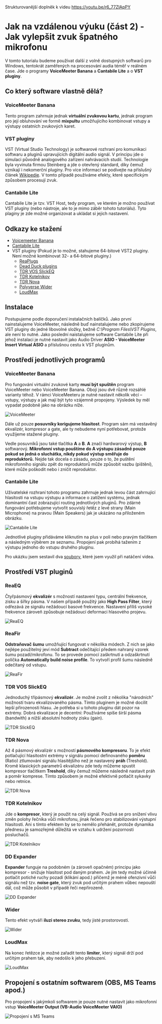 Strukturovanější doplněk k videu https://youtu.be/r6_77ZlApPY

# Jak na vzdálenou výuku (část 2) - Jak vylepšit zvuk špatného mikrofonu

V tomto tutorialu budeme používat další z volně dostupných softwarů pro Windows, tentokrát zaměřených na procesování audia téměř v reálném čase. Jde o programy **VoiceMeeter Banana** a **Cantabile Lite** a o **VST pluginy**.

## Co který software vlastně dělá?

### VoiceMeeter Banana
Tento program zahrnuje jednak **virtuální zvukovou kartu**, jednak program pro její obluhování ve formě **mixpultu** umožňujícího kombinovat vstupy a výstupy ostatních zvukových karet.

### VST pluginy
VST (Virtual Studio Technology) je softwarové rozhraní pro komunikaci softwaru a pluginů upravujících digitální audio signál. V principu jde o simulaci původně analogového zařízení nahrávacích studií. Technologie byla vyvinuta firmou Steinberg a jde o otevřený standard, díky čemuž vznikají i nekomerční pluginy. Pro více informací se podívejte na příslušný článek [Wikipedie](https://cs.wikipedia.org/wiki/Virtual_Studio_Technology). V tomto případě používáme efekty, které specifickým způsobem procesují zvuk.

### Cantabile Lite
Cantabile Lite je tzv. VST Host, tedy program, ve kterém je možno používat VST pluginy (nebo nástroje, ale to je mimo záběr tohoto tutoriálu). Tyto plaginy je zde možné organizovat a ukládat si jejich nastavení.

## Odkazy ke stažení
- [Voicemeeter Banana](https://vb-audio.com/Voicemeeter/index.htm)
- [Cantabile Lite](https://www.cantabilesoftware.com/free-vst-host)
- VST pluginy (Pokud je to možné, stahujeme 64-bitové VST2 pluginy. Není možné kombinovat 32- a 64-bitové pluginy.)
  - [ReaPlugs](https://www.reaper.fm/reaplugs/)
  - [Dead Duck plugins](http://deadducksoftware.blogspot.com/)
  - [TDR VOS SlickEQ](https://www.tokyodawn.net/tdr-vos-slickeq/)
  - [TDR Kotelnikov](https://www.tokyodawn.net/tdr-kotelnikov/)
  - [TDR Nova](https://www.tokyodawn.net/tdr-nova/)
  - [Polyverse Wider](https://polyversemusic.com/products/wider/)
  - [LoudMax](https://www.kvraudio.com/product/loudmax-by-thomas-mundt)

## Instalace
Postupujeme podle doporučení instalačních balíčků. Jako první nainstalujeme VoiceMeeter, následně buď nainstalujeme nebo zkopírujeme VST pluginy do jedné libovolné složky, bežně *C:\Program Files\VST Plugins*, ale není to nutné. Jako poslední naistalujeme software Cantabile Lite při jehož instalaci je nutné nastavit jako Audio Driver **ASIO - VoiceMeeter Insert Virtual ASIO** a příslušnou cestu k VST pluginům. 

## Prostředí jednotlivých programů
### VoiceMeeter Banana
Pro fungování virtuální zvukové karty **musí být spuštěn** program VoiceMeeter nebo VoiceMeeter Banana. Obojí jsou dvě různě rozsáhlé varianty téhož. V rámci VoiceMeeteru je nutné nastavit několik věcí – vstupy, výstupy a jak mají být tyto vzájemně propojeny. Výsledek by měl vypadat podobně jako na obrázku níže.

![VoiceMeeter](obr/1_voicemeeter.png)

Dále už pouze **posuvníky korigujeme hlasitost**. Program sám má vestavěný ekvalizér, kompresor a gate, ale ty nebudeme nyní potřebovat, protože využijeme stažené pluginy.

Vedle posuvníků jsou také tlačítka **A** a **B**. **A** značí hardwarový výstup, **B** softwarový. **Mikrofonní vstup pouštíme do A výstupu zásadně pouze pokud se jedná o sluchátka, nikdy pokud výstup směřuje do reproduktorů.** Nejde tak docela o zásadu, pouze o to, že puštění mikrofonního signálu zpět do reproduktorů může způsobit vazbu (pištění), které může poškodit nebo i zničit reproduktor. 

### Cantabile Lite
Uživatelské rozhraní tohoto programu zahrnuje jednak levou část zahrnující hlasitosti na vstupu výstupu a informace o zatížení systému, jednak dominantní čast zobrazující routing jednotlivých pluginů. Pro zdárné fungování potřebujeme vytvořit souvislý řetěz z levé strany (Main Microphone) na pravou (Main Speakers) jak je ukázáno na přiloženém obrázku.

![Cantabile Lite](obr/1_cantabile.png)

Jednotlivé pluginy přidáváme kliknutím na plus v poli nebo pravým tlačítkem a následným výběrem ze seznamu. Propojení pak probíhá tažením z výstupu jednoho do vstupu druhého pluginu.

Pro ukázku jsem sestavil dva [soubory](https://uloz.to/file/FwN7TwznPO8O/cantabile-rar), které jsem využil při natáčení videa.

## Prostředí VST pluginů
### ReaEQ
Čtyřpásmový **ekvalizér** s možností nastavení typu, centrální frekvence, zisku a šířky pásma. V našem případě použitý jako **High Pass Filter**, který odřezává ze signálu nežádoucí basové frekvence. Nastavení příliš vysoké frekvence zároveň způsobuje nežádoucí deformaci hlasového projevu.

![ReaEQ](obr/1_reaeq.png)

### ReaFir
**Odstraňovač šumu** umožňující fungovat v několika módech. Z nich se jako nejlépe použitelný jeví mód **Subtract** odečítající předem nahraný vzorek šumu pozadí/mikrofonu. To se provede pomocí zaškrtnutí a odzaškrtnutí políčka **Automatically build noise profile**. To vytvoří profil šumu následně odečítaný od vstupu.

![ReaFir](obr/1_ReaFir.png)

### TDR VOS SlickEQ
Jednoduchý třípásmový **ekvalizér**. Je možné zvolit z několika "národních" možností tvaru ekvalizovaného pásma. Tímto pluginem je možné docílit lepší přirozenosti hlasu. Je potřeba si u tohoto pluginu dát pozor na extrémy. Dobrá ekvalizace je decentní: Používáme spíše širší pásma (bandwith) a nižší absolutní hodnoty zisku (gain).

![TDR SlickEQ](obr/1_slickeq.png)

### TDR Nova
Až 4 pásmový ekvalizér s možností **pásmového kompresoru**. To je efekt potlačující hlasitostní extrémy v signálu pomocí definovaného **poměru** (Ratio) ztlumování signálu hlasitějšího než je nastavený **práh** (Treshold). Kromě klasických parametrů ekvalizéru zde tedy můžeme spustit kompresor tlačítkem **Treshold**, díky čemuž můžeme následně nastavit práh a poměr komprese. Tímto způsobem je možné efektivně potlačit sykavky nebo retnice.

![TDR Nova](obr/1_nova.png)

### TDR Kotelnikov
Jde o **kompresor**, který je použit na celý signál. Používá se pro snížení vlivu změn polohy řečníka vůči mikrofonu, jinak řečeno pro stabilizování výstupní hlasitosti. Ani s tímto efektem by se to nemělo přehánět, protože dynamika přednesu je samozřejmě důležitá ve vztahu k udržení pozornosti posluchačů.

![TDR Kotelnikov](obr/1_kotelnikov.png)

### DD Expander
**Expander** funguje na podobném (a zároveň opačném) principu jako kompresor - snižuje hlasitost pod daným prahem. Je jím tedy možné účinně potlačit potiché ruchy pozadí (klikání apod.) přičemž je méně ofenzivní vůči signálu než tzv. **noise gate**, který zvuk pod určitým prahem vůbec nepouští dál, což může působit v případě řeči nepřirozeně.

![DD Expander](obr/1_expander.png)

### Wider
Tento efekt vytváři **iluzi stereo zvuku**, tedy jisté prostorovosti.

![Wider](obr/1_wider.png)

### LoudMax
Na konec řetězce je možné zařadit tento **limiter**, který signál drží pod určitým prahem tak, aby nedošlo k jeho přebuzení.

![LoudMax](obr/1_loudmax.png)

## Propojení s ostatním softwarem (OBS, MS Teams apod.)
Pro propojení s jakýmkoli softwarem je pouze nutné nastavit jako mikrofonní vstup **VoiceMeeter Output (VB-Audio VoiceMeeter VAIO)**

![Propojení s MS Teams](obr/1_teams.png)
